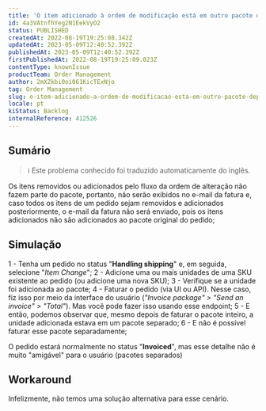 ```yaml
---
title: 'O item adicionado à ordem de modificação está em outro pacote depois de faturado'
id: 4a3VAtnfhYeg2N1EekVyO2
status: PUBLISHED
createdAt: 2022-08-19T19:25:08.342Z
updatedAt: 2023-05-09T12:40:52.392Z
publishedAt: 2023-05-09T12:40:52.392Z
firstPublishedAt: 2022-08-19T19:25:09.023Z
contentType: knownIssue
productTeam: Order Management
author: 2mXZkbi0oi061KicTExNjo
tag: Order Management
slug: o-item-adicionado-a-ordem-de-modificacao-esta-em-outro-pacote-depois-de-faturado
locale: pt
kiStatus: Backlog
internalReference: 412526
---
```


## Sumário

>ℹ️ Este problema conhecido foi traduzido automaticamente do inglês.


Os itens removidos ou adicionados pelo fluxo da ordem de alteração não fazem parte do pacote, portanto, não serão exibidos no e-mail da fatura e, caso todos os itens de um pedido sejam removidos e adicionados posteriormente, o e-mail da fatura não será enviado, pois os itens adicionados não são adicionados ao pacote original do pedido;

## Simulação


1 - Tenha um pedido no status "**Handling shipping**" e, em seguida, selecione "_Item Change_";
2 - Adicione uma ou mais unidades de uma SKU existente ao pedido (ou adicione uma nova SKU);
3 - Verifique se a unidade foi adicionada ao pacote;
4 - Faturar o pedido (via UI ou API). Nesse caso, fiz isso por meio da interface do usuário (_"Invoice package" > "Send an invoice" > "Total"_). Mas você pode fazer isso usando esse endpoint;
5 - E então, podemos observar que, mesmo depois de faturar o pacote inteiro, a unidade adicionada estava em um pacote separado;
6 - E não é possível faturar esse pacote separadamente;

O pedido estará normalmente no status "**Invoiced**", mas esse detalhe não é muito "amigável" para o usuário (pacotes separados)

## Workaround


Infelizmente, não temos uma solução alternativa para esse cenário.

